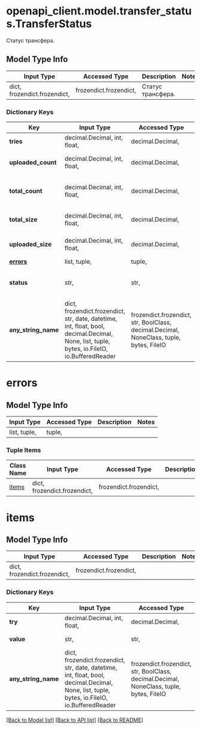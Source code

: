 # openapi_client.model.transfer_status.TransferStatus

Статус трансфера.

## Model Type Info
Input Type | Accessed Type | Description | Notes
------------ | ------------- | ------------- | -------------
dict, frozendict.frozendict,  | frozendict.frozendict,  | Статус трансфера. | 

### Dictionary Keys
Key | Input Type | Accessed Type | Description | Notes
------------ | ------------- | ------------- | ------------- | -------------
**tries** | decimal.Decimal, int, float,  | decimal.Decimal,  | Количество попыток. | 
**uploaded_count** | decimal.Decimal, int, float,  | decimal.Decimal,  | Количество перемещенных объектов. | 
**total_count** | decimal.Decimal, int, float,  | decimal.Decimal,  | Общее количество затронутых объектов. | 
**total_size** | decimal.Decimal, int, float,  | decimal.Decimal,  | Общий размер затронутых объектов. | 
**uploaded_size** | decimal.Decimal, int, float,  | decimal.Decimal,  | Размер перемещенных объектов. | 
**[errors](#errors)** | list, tuple,  | tuple,  |  | 
**status** | str,  | str,  | Общий статус трансфера. | must be one of ["started", "suspended", "failed", ] 
**any_string_name** | dict, frozendict.frozendict, str, date, datetime, int, float, bool, decimal.Decimal, None, list, tuple, bytes, io.FileIO, io.BufferedReader | frozendict.frozendict, str, BoolClass, decimal.Decimal, NoneClass, tuple, bytes, FileIO | any string name can be used but the value must be the correct type | [optional]

# errors

## Model Type Info
Input Type | Accessed Type | Description | Notes
------------ | ------------- | ------------- | -------------
list, tuple,  | tuple,  |  | 

### Tuple Items
Class Name | Input Type | Accessed Type | Description | Notes
------------- | ------------- | ------------- | ------------- | -------------
[items](#items) | dict, frozendict.frozendict,  | frozendict.frozendict,  |  | 

# items

## Model Type Info
Input Type | Accessed Type | Description | Notes
------------ | ------------- | ------------- | -------------
dict, frozendict.frozendict,  | frozendict.frozendict,  |  | 

### Dictionary Keys
Key | Input Type | Accessed Type | Description | Notes
------------ | ------------- | ------------- | ------------- | -------------
**try** | decimal.Decimal, int, float,  | decimal.Decimal,  | Количество попыток. | 
**value** | str,  | str,  | Текст ошибки. | 
**any_string_name** | dict, frozendict.frozendict, str, date, datetime, int, float, bool, decimal.Decimal, None, list, tuple, bytes, io.FileIO, io.BufferedReader | frozendict.frozendict, str, BoolClass, decimal.Decimal, NoneClass, tuple, bytes, FileIO | any string name can be used but the value must be the correct type | [optional]

[[Back to Model list]](../../README.md#documentation-for-models) [[Back to API list]](../../README.md#documentation-for-api-endpoints) [[Back to README]](../../README.md)

